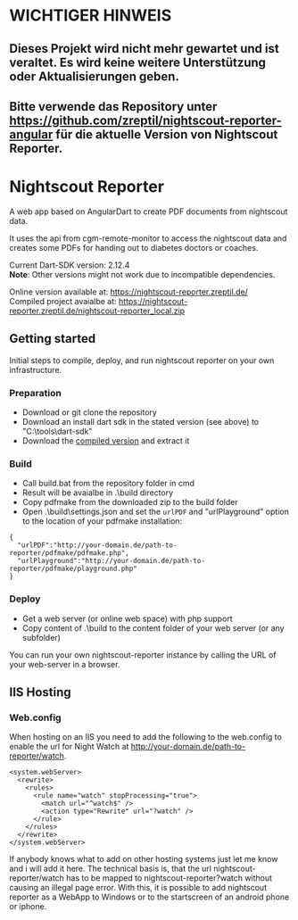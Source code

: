 # WICHTIGER HINWEIS

## Dieses Projekt wird nicht mehr gewartet und ist veraltet. Es wird keine weitere Unterstützung oder Aktualisierungen geben.

## Bitte verwende das Repository unter https://github.com/zreptil/nightscout-reporter-angular für die aktuelle Version von Nightscout Reporter.

# Nightscout Reporter

A web app based on AngularDart to create PDF documents from nightscout data.

It uses the api from cgm-remote-monitor to access the nightscout data and 
creates some PDFs for handing out to diabetes doctors or coaches. 

Current Dart-SDK version: 2.12.4  
**Note**: Other versions might not work due to incompatible dependencies.

Online version available at: https://nightscout-reporter.zreptil.de/  
Compiled project avaialbe at: https://nightscout-reporter.zreptil.de/nightscout-reporter_local.zip

## Getting started

Initial steps to compile, deploy, and run nightscout reporter on your own infrastructure.

### Preparation
* Download or git clone the repository
* Download an install dart sdk in the stated version (see above) to "C:\tools\dart-sdk"
* Download the [compiled version](https://nightscout-reporter.zreptil.de/nightscout-reporter_local.zip) and extract it

### Build
* Call build.bat from the repository folder in cmd
* Result will be avaialbe in .\build directory
* Copy pdfmake from the downloaded zip to the build folder
* Open .\build\settings.json and set the `urlPDF` and "urlPlayground" option to the location of your pdfmake installation:
```
{
  "urlPDF":"http://your-domain.de/path-to-reporter/pdfmake/pdfmake.php",
  "urlPlayground":"http://your-domain.de/path-to-reporter/pdfmake/playground.php"
}
```

### Deploy
* Get a web server (or online web space) with php support
* Copy content of .\build to the content folder of your web server (or any subfolder)

You can run your own nightscout-reporter instance by calling the URL of your web-server in a browser.

## IIS Hosting
### Web.config
When hosting on an IIS you need to add the following to the web.config to enable the url for Night Watch at http://your-domain.de/path-to-reporter/watch.
```
<system.webServer>
  <rewrite>
    <rules>
      <rule name="watch" stopProcessing="true">
        <match url="^watch$" />
        <action type="Rewrite" url="?watch" />
      </rule>
    </rules>
  </rewrite>
</system.webServer>
```

If anybody knows what to add on other hosting systems just let me know and i will add it here. The technical basis is, that the url nightscout-reporter/watch has to be mapped to nightscout-reporter?watch without causing an illegal page error. With this, it is possible to add nightscout reporter as a WebApp to Windows or to the startscreen of an android phone or iphone.
